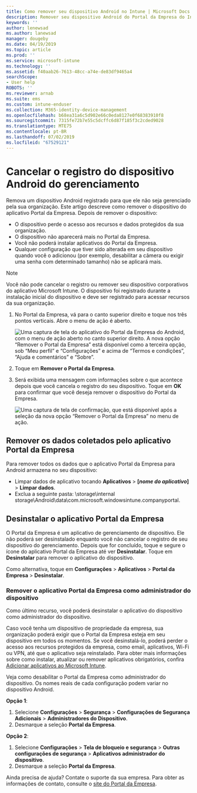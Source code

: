 ```yaml
---
title: Como remover seu dispositivo Android no Intune | Microsoft Docs
description: Remover seu dispositivo Android do Portal da Empresa do Intune
keywords: ''
author: lenewsad
ms.author: lanewsad
manager: dougeby
ms.date: 04/19/2019
ms.topic: article
ms.prod: ''
ms.service: microsoft-intune
ms.technology: ''
ms.assetid: f40aab26-7613-48cc-a74e-de83df9465a4
searchScope:
- User help
ROBOTS: ''
ms.reviewer: arnab
ms.suite: ems
ms.custom: intune-enduser
ms.collection: M365-identity-device-management
ms.openlocfilehash: b68ea31a6c5d902e66c0eda8127e0f68383910f8
ms.sourcegitcommit: 7315fe72b7e55c5dcffc6d87f185f3c2cded9028
ms.translationtype: MTE75
ms.contentlocale: pt-BR
ms.lasthandoff: 07/02/2019
ms.locfileid: "67529121"
---
```

# <a name="unenroll-your-android-device-from-management"></a>Cancelar o registro do dispositivo Android do gerenciamento  

Remova um dispositivo Android registrado para que ele não seja gerenciado pela sua organização. Este artigo descreve como remover o dispositivo do aplicativo Portal da Empresa. Depois de remover o dispositivo:  

* O dispositivo perde o acesso aos recursos e dados protegidos da sua organização.
* O dispositivo não aparecerá mais no Portal da Empresa.
* Você não poderá instalar aplicativos do Portal da Empresa.
* Qualquer configuração que tiver sido alterada em seu dispositivo quando você o adicionou (por exemplo, desabilitar a câmera ou exigir uma senha com determinado tamanho) não se aplicará mais.  

> [!NOTE]
> Você não pode cancelar o registro ou remover seu dispositivo corporativos do aplicativo Microsoft Intune. O dispositivo foi registrado durante a instalação inicial do dispositivo e deve ser registrado para acessar recursos da sua organização.  

1. No Portal da Empresa, vá para o canto superior direito e toque nos três pontos verticais. Abre o menu de ação é aberto.

   ![Uma captura de tela do aplicativo do Portal da Empresa do Android, com o menu de ação aberto no canto superior direito. A nova opção “Remover o Portal da Empresa” está disponível como a terceira opção, sob “Meu perfil” e “Configurações” e acima de “Termos e condições”, “Ajuda e comentários” e “Sobre”.](./media/android_remove_cp_menu_action_after_1705.png)

2. Toque em **Remover o Portal da Empresa**.  

3. Será exibida uma mensagem com informações sobre o que acontece depois que você cancela o registro do seu dispositivo. Toque em **OK** para confirmar que você deseja remover o dispositivo do Portal da Empresa.

   ![Uma captura de tela de confirmação, que está disponível após a seleção da nova opção “Remover o Portal da Empresa” no menu de ação.](./media/android_remove_cp_menu_confirmation_after_1705.png)

## <a name="remove-data-collected-by-the-company-portal-app"></a>Remover os dados coletados pelo aplicativo Portal da Empresa  

Para remover todos os dados que o aplicativo Portal da Empresa para Android armazena no seu dispositivo:

- Limpar dados de aplicativo tocando **Aplicativos** > **[*nome do aplicativo*]**  > **Limpar dados**.
- Exclua a seguinte pasta: \storage\internal storage\Android\data\com.microsoft.windowsintune.companyportal.

## <a name="uninstall-the-company-portal-app"></a>Desinstalar o aplicativo Portal da Empresa  
O Portal da Empresa é um aplicativo de gerenciamento de dispositivo. Ele não poderá ser desinstalado enquanto você não cancelar o registro de seu dispositivo do gerenciamento. Depois que for concluído, toque e segure o ícone do aplicativo Portal da Empresa até ver **Desinstalar**. Toque em **Desinstalar** para remover o aplicativo do dispositivo.  

Como alternativa, toque em **Configurações** > **Aplicativos** > **Portal da Empresa** > **Desinstalar**.  

### <a name="remove-the-company-portal-app-as-a-device-administrator"></a>Remover o aplicativo Portal da Empresa como administrador do dispositivo  
Como último recurso, você poderá desinstalar o aplicativo do dispositivo como administrador do dispositivo.  

Caso você tenha um dispositivo de propriedade da empresa, sua organização poderá exigir que o Portal da Empresa esteja em seu dispositivo em todos os momentos. Se você desinstalá-lo, poderá perder o acesso aos recursos protegidos da empresa, como email, aplicativos, Wi-Fi ou VPN, até que o aplicativo seja reinstalado. Para obter mais informações sobre como instalar, atualizar ou remover aplicativos obrigatórios, confira [Adicionar aplicativos ao Microsoft Intune](https://docs.microsoft.com/intune/apps-add#apps-that-are-added-automatically-by-intune).  

Veja como desabilitar o Portal da Empresa como administrador do dispositivo. Os nomes reais de cada configuração podem variar no dispositivo Android.  

**Opção 1**:  
1. Selecione **Configurações** > **Segurança** > **Configurações de Segurança Adicionais** > **Administradores do Dispositivo**.  
2. Desmarque a seleção **Portal da Empresa**.  

**Opção 2**:  
1. Selecione **Configurações** > **Tela de bloqueio e segurança** > **Outras configurações de segurança** > **Aplicativos administrador do dispositivo**.  
2. Desmarque a seleção **Portal da Empresa**.    

Ainda precisa de ajuda? Contate o suporte da sua empresa. Para obter as informações de contato, consulte o [site do Portal da Empresa](https://go.microsoft.com/fwlink/?linkid=2010980).
